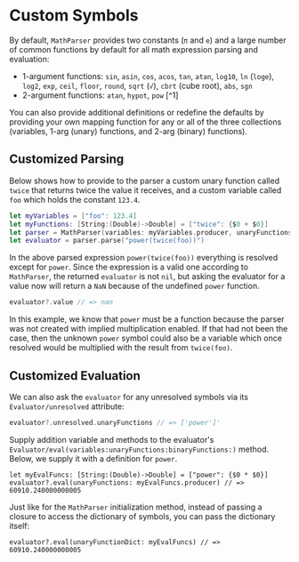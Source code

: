 # Custom Symbols

By default, ``MathParser`` provides two constants (`π` and `e`) and a large number of common functions by default for
all math expression parsing and evaluation:

- 1-argument functions: `sin`, `asin`, `cos`, `acos`, `tan`, `atan`, `log10`, `ln` (`loge`), `log2`, `exp`, `ceil`, 
`floor`, `round`, `sqrt` (`√`), `cbrt` (cube root), `abs`, `sgn`
- 2-argument functions: `atan`, `hypot`, `pow` [^1]

You can also provide additional definitions or redefine the defaults by providing your own mapping function for any or
all of the three collections (variables, 1-arg (unary) functions, and 2-arg (binary) functions).

## Customized Parsing

Below shows how to provide to the parser a custom unary function called `twice` that returns twice the value it 
receives, and a custom variable called `foo` which holds the constant `123.4`.

```swift
let myVariables = ["foo": 123.4]
let myFunctions: [String:(Double)->Double] = ["twice": {$0 + $0}]
let parser = MathParser(variables: myVariables.producer, unaryFunctions: myFunctions.producer)
let evaluator = parser.parse("power(twice(foo))")
```

In the above parsed expression `power(twice(foo))` everything is resolved except for `power`. Since the expression is a
valid one according to ``MathParser``, the returned `evaluator` is not `nil`, but asking the evaluator for a value now
will return a `NaN` because of the undefined `power` function.

```swift
evaluator?.value // => nan
```

In this example, we know that `power` must be a function because the parser was not created with implied multiplication 
enabled. If that had not been the case, then the unknown `power` symbol could also be a variable which once resolved 
would be multiplied with the result from `twice(foo)`.

## Customized Evaluation

We can also ask the `evaluator` for any unresolved symbols via its ``Evaluator/unresolved`` attribute:

```swift
evaluator?.unresolved.unaryFunctions // => ['power']'
```

Supply addition variable and methods to the evaluator's 
``Evaluator/eval(variables:unaryFunctions:binaryFunctions:)`` method. Below, we supply it with a definition for `power`.

```
let myEvalFuncs: [String:(Double)->Double] = ["power": {$0 * $0}]
evaluator?.eval(unaryFunctions: myEvalFuncs.producer) // => 60910.240000000005
```

Just like for the ``MathParser`` initialization method, instead of passing a closure to access the dictionary of 
symbols, you can pass the dictionary itself:

```
evaluator?.eval(unaryFunctionDict: myEvalFuncs) // => 60910.240000000005
```
